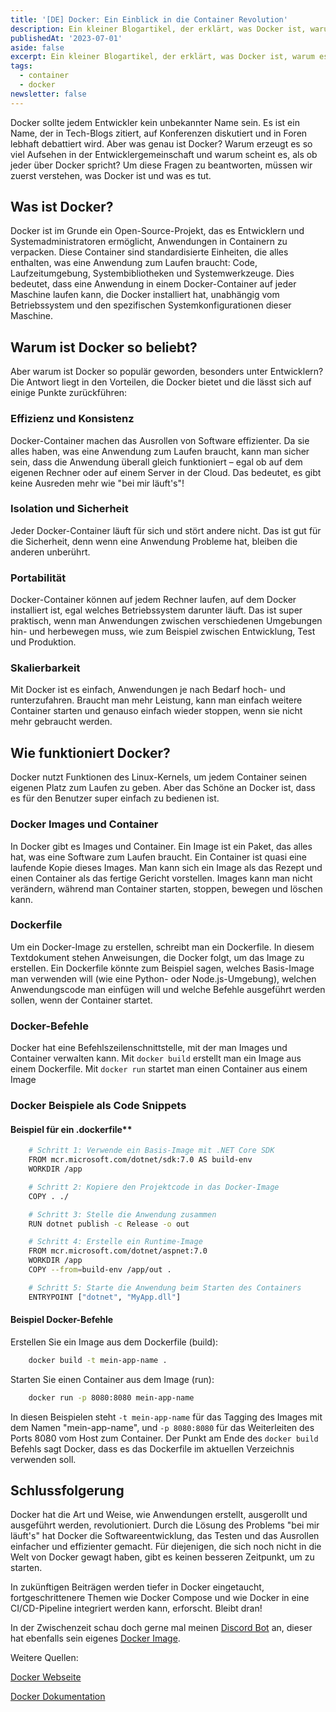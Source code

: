 ```yaml
---
title: '[DE] Docker: Ein Einblick in die Container Revolution'
description: Ein kleiner Blogartikel, der erklärt, was Docker ist, warum es bei Entwicklern so beliebt ist und wie es funktioniert.
publishedAt: '2023-07-01'
aside: false
excerpt: Ein kleiner Blogartikel, der erklärt, was Docker ist, warum es bei Entwicklern so beliebt ist und wie es funktioniert.
tags:
  - container
  - docker
newsletter: false
---
```


Docker sollte jedem Entwickler kein unbekannter Name sein. Es ist ein Name, der in Tech-Blogs zitiert, auf Konferenzen diskutiert und in Foren lebhaft debattiert wird. Aber was genau ist Docker? Warum erzeugt es so viel Aufsehen in der Entwicklergemeinschaft und warum scheint es, als ob jeder über Docker spricht? Um diese Fragen zu beantworten, müssen wir zuerst verstehen, was Docker ist und was es tut.

## Was ist Docker?

Docker ist im Grunde ein Open-Source-Projekt, das es Entwicklern und Systemadministratoren ermöglicht, Anwendungen in Containern zu verpacken. Diese Container sind standardisierte Einheiten, die alles enthalten, was eine Anwendung zum Laufen braucht: Code, Laufzeitumgebung, Systembibliotheken und Systemwerkzeuge. Dies bedeutet, dass eine Anwendung in einem Docker-Container auf jeder Maschine laufen kann, die Docker installiert hat, unabhängig vom Betriebssystem und den spezifischen Systemkonfigurationen dieser Maschine.

## Warum ist Docker so beliebt?

Aber warum ist Docker so populär geworden, besonders unter Entwicklern? Die Antwort liegt in den Vorteilen, die Docker bietet und die lässt sich auf einige Punkte zurückführen:

### Effizienz und Konsistenz

Docker-Container machen das Ausrollen von Software effizienter. Da sie alles haben, was eine Anwendung zum Laufen braucht, kann man sicher sein, dass die Anwendung überall gleich funktioniert – egal ob auf dem eigenen Rechner oder auf einem Server in der Cloud. Das bedeutet, es gibt keine Ausreden mehr wie "bei mir läuft's"!

### Isolation und Sicherheit

Jeder Docker-Container läuft für sich und stört andere nicht. Das ist gut für die Sicherheit, denn wenn eine Anwendung Probleme hat, bleiben die anderen unberührt.

### Portabilität

Docker-Container können auf jedem Rechner laufen, auf dem Docker installiert ist, egal welches Betriebssystem darunter läuft. Das ist super praktisch, wenn man Anwendungen zwischen verschiedenen Umgebungen hin- und herbewegen muss, wie zum Beispiel zwischen Entwicklung, Test und Produktion.

### Skalierbarkeit

Mit Docker ist es einfach, Anwendungen je nach Bedarf hoch- und runterzufahren. Braucht man mehr Leistung, kann man einfach weitere Container starten und genauso einfach wieder stoppen, wenn sie nicht mehr gebraucht werden.

## Wie funktioniert Docker?

Docker nutzt Funktionen des Linux-Kernels, um jedem Container seinen eigenen Platz zum Laufen zu geben. Aber das Schöne an Docker ist, dass es für den Benutzer super einfach zu bedienen ist.

### Docker Images und Container

In Docker gibt es Images und Container. Ein Image ist ein Paket, das alles hat, was eine Software zum Laufen braucht. Ein Container ist quasi eine laufende Kopie dieses Images. Man kann sich ein Image als das Rezept und einen Container als das fertige Gericht vorstellen. Images kann man nicht verändern, während man Container starten, stoppen, bewegen und löschen kann.

### Dockerfile

Um ein Docker-Image zu erstellen, schreibt man ein Dockerfile. In diesem Textdokument stehen Anweisungen, die Docker folgt, um das Image zu erstellen. Ein Dockerfile könnte zum Beispiel sagen, welches Basis-Image man verwenden will (wie eine Python- oder Node.js-Umgebung), welchen Anwendungscode man einfügen will und welche Befehle ausgeführt werden sollen, wenn der Container startet.

### Docker-Befehle

Docker hat eine Befehlszeilenschnittstelle, mit der man Images und Container verwalten kann. Mit `docker build` erstellt man ein Image aus einem Dockerfile. Mit `docker run` startet man einen Container aus einem Image

### Docker Beispiele als Code Snippets

#### Beispiel für ein .dockerfile\*\*

```bash
    # Schritt 1: Verwende ein Basis-Image mit .NET Core SDK
    FROM mcr.microsoft.com/dotnet/sdk:7.0 AS build-env
    WORKDIR /app

    # Schritt 2: Kopiere den Projektcode in das Docker-Image
    COPY . ./

    # Schritt 3: Stelle die Anwendung zusammen
    RUN dotnet publish -c Release -o out

    # Schritt 4: Erstelle ein Runtime-Image
    FROM mcr.microsoft.com/dotnet/aspnet:7.0
    WORKDIR /app
    COPY --from=build-env /app/out .

    # Schritt 5: Starte die Anwendung beim Starten des Containers
    ENTRYPOINT ["dotnet", "MyApp.dll"]
```

#### Beispiel Docker-Befehle

Erstellen Sie ein Image aus dem Dockerfile (build):

```bash
    docker build -t mein-app-name .
```

Starten Sie einen Container aus dem Image (run):

```bash
    docker run -p 8080:8080 mein-app-name
```

In diesen Beispielen steht `-t mein-app-name` für das Tagging des Images mit dem Namen "mein-app-name", und `-p 8080:8080` für das Weiterleiten des Ports 8080 vom Host zum Container. Der Punkt am Ende des `docker build` Befehls sagt Docker, dass es das Dockerfile im aktuellen Verzeichnis verwenden soll.

## Schlussfolgerung

Docker hat die Art und Weise, wie Anwendungen erstellt, ausgerollt und ausgeführt werden, revolutioniert. Durch die Lösung des Problems "bei mir läuft's" hat Docker die Softwareentwicklung, das Testen und das Ausrollen einfacher und effizienter gemacht. Für diejenigen, die sich noch nicht in die Welt von Docker gewagt haben, gibt es keinen besseren Zeitpunkt, um zu starten.

In zukünftigen Beiträgen werden tiefer in Docker eingetaucht, fortgeschrittenere Themen wie Docker Compose und wie Docker in eine CI/CD-Pipeline integriert werden kann, erforscht. Bleibt dran!

In der Zwischenzeit schau doch gerne mal meinen [Discord Bot](https://github.com/omgitsjan/DiscordBotAI) an, dieser hat ebenfalls sein eigenes [Docker Image](https://hub.docker.com/r/omgitsjan/discordbotai).

Weitere Quellen:

[Docker Webseite](https://www.docker.com/)

[Docker Dokumentation](https://docs.docker.com/get-started/overview/)
